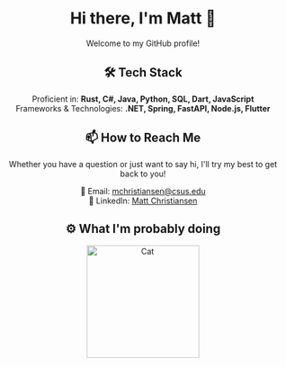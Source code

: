 <h1 align="center">Hi there, I'm Matt 👋</h1>

<p align="center">
  Welcome to my GitHub profile!
</p>

<h2 align="center">🛠 Tech Stack</h2>
<p align="center">
  Proficient in: <strong>Rust, C#, Java, Python, SQL, Dart, JavaScript</strong><br>
  Frameworks & Technologies: <strong>.NET, Spring, FastAPI, Node.js, Flutter</strong>
</p>

<h2 align="center">📫 How to Reach Me</h2>
<p align="center">
  Whether you have a question or just want to say hi, I'll try my best to get back to you!
</p>

<p align="center">
  📧 Email: <a href="mailto:mchristiansen@csus.edu">mchristiansen@csus.edu</a><br>
  🔗 LinkedIn: <a href="https://www.linkedin.com/in/matt-christiansen-239709149/">Matt Christiansen</a>
</p>

<h2 align="center">⚙️ What I'm probably doing</h2>
<p align="center">
  <img src="https://media1.tenor.com/m/GOj9ZF_-ZOcAAAAC/cat.gif" alt="Cat" width="200"/>
</p>

